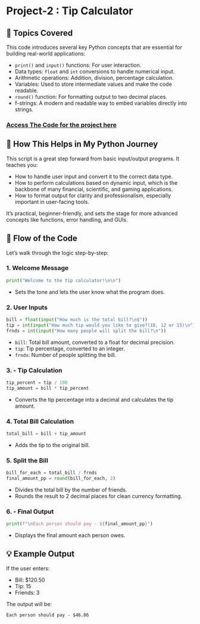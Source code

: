 # Project-2 : Tip Calculator 

## 🧠 Topics Covered
This code introduces several key Python concepts that are essential for building real-world applications:
- `print()` and `input()` functions: For user interaction.
- Data types: `float` and `int` conversions to handle numerical input.
- Arithmetic operations: Addition, division, percentage calculation.
- Variables: Used to store intermediate values and make the code readable.
- `round()` function: For formatting output to two decimal places.
- f-strings: A modern and readable way to embed variables directly into strings.

### [Access The Code for the project here](code.py)

## 🚀 How This Helps in My Python Journey
This script is a great step forward from basic input/output programs. It teaches you:
- How to handle user input and convert it to the correct data type.
- How to perform calculations based on dynamic input, which is the backbone of many financial, scientific, and gaming applications.
- How to format output for clarity and professionalism, especially important in user-facing tools.

It’s practical, beginner-friendly, and sets the stage for more advanced concepts like functions, error handling, and GUIs.

## 🔄 Flow of the Code
Let’s walk through the logic step-by-step:
### 1. Welcome Message
```python
print("Welcome to the tip calculator!\n\n")
```
- Sets the tone and lets the user know what the program does.

### 2.  User Inputs
```python
bill = float(input("How much is the total bill?\n$"))
tip = int(input("How much tip would you like to give?(10, 12 or 15)\n"))
frnds = int(input("How many people will split the bill?\n"))
```
- `bill`: Total bill amount, converted to a float for decimal precision.
- `tip`: Tip percentage, converted to an integer.
- `frnds`: Number of people splitting the bill.

### 3. - Tip Calculation
```python
tip_percent = tip / 100
tip_amount = bill * tip_percent
```
- Converts the tip percentage into a decimal and calculates the tip amount.

### 4. Total Bill Calculation
```python
total_bill = bill + tip_amount
```
- Adds the tip to the original bill.

### 5. Split the Bill
```python
bill_for_each = total_bill / frnds
final_amount_pp = round(bill_for_each, 2)
```
- Divides the total bill by the number of friends.
- Rounds the result to 2 decimal places for clean currency formatting.

### 6. - Final Output
```python
print(f"\nEach person should pay - ${final_amount_pp}")
```
- Displays the final amount each person owes.

## 💡 Example Output
If the user enters:
- Bill: $120.50
- Tip: 15
- Friends: 3

The output will be:
```text
Each person should pay - $46.86
```

